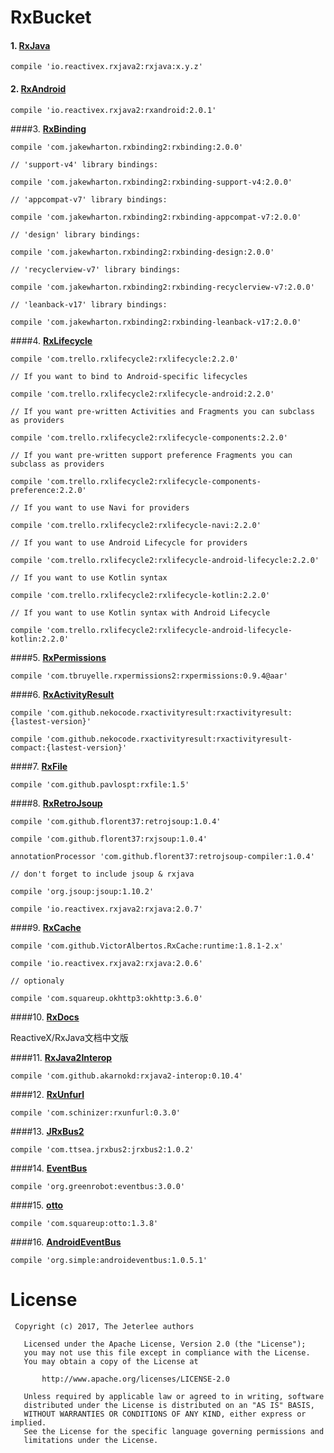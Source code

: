 # RxBucket

#### 1. [**RxJava**](https://github.com/ReactiveX/RxJava)

`compile 'io.reactivex.rxjava2:rxjava:x.y.z'`

#### 2. [**RxAndroid**](https://github.com/ReactiveX/RxAndroid) ####

`compile 'io.reactivex.rxjava2:rxandroid:2.0.1'`

####3. [**RxBinding**](https://github.com/JakeWharton/RxBinding)

```
compile 'com.jakewharton.rxbinding2:rxbinding:2.0.0'

// 'support-v4' library bindings:

compile 'com.jakewharton.rxbinding2:rxbinding-support-v4:2.0.0'

// 'appcompat-v7' library bindings:

compile 'com.jakewharton.rxbinding2:rxbinding-appcompat-v7:2.0.0'

// 'design' library bindings:

compile 'com.jakewharton.rxbinding2:rxbinding-design:2.0.0'

// 'recyclerview-v7' library bindings:

compile 'com.jakewharton.rxbinding2:rxbinding-recyclerview-v7:2.0.0'

// 'leanback-v17' library bindings:

compile 'com.jakewharton.rxbinding2:rxbinding-leanback-v17:2.0.0'
```

####4. [**RxLifecycle**](https://github.com/trello/RxLifecycle)

```
compile 'com.trello.rxlifecycle2:rxlifecycle:2.2.0'

// If you want to bind to Android-specific lifecycles

compile 'com.trello.rxlifecycle2:rxlifecycle-android:2.2.0'

// If you want pre-written Activities and Fragments you can subclass as providers

compile 'com.trello.rxlifecycle2:rxlifecycle-components:2.2.0'

// If you want pre-written support preference Fragments you can subclass as providers

compile 'com.trello.rxlifecycle2:rxlifecycle-components-preference:2.2.0'

// If you want to use Navi for providers

compile 'com.trello.rxlifecycle2:rxlifecycle-navi:2.2.0'

// If you want to use Android Lifecycle for providers

compile 'com.trello.rxlifecycle2:rxlifecycle-android-lifecycle:2.2.0'

// If you want to use Kotlin syntax

compile 'com.trello.rxlifecycle2:rxlifecycle-kotlin:2.2.0'

// If you want to use Kotlin syntax with Android Lifecycle

compile 'com.trello.rxlifecycle2:rxlifecycle-android-lifecycle-kotlin:2.2.0'
```

####5. [**RxPermissions**](https://github.com/tbruyelle/RxPermissions)

`compile 'com.tbruyelle.rxpermissions2:rxpermissions:0.9.4@aar'`

####6. [**RxActivityResult**](https://github.com/nekocode/RxActivityResult)

```
compile 'com.github.nekocode.rxactivityresult:rxactivityresult:{lastest-version}'

compile 'com.github.nekocode.rxactivityresult:rxactivityresult-compact:{lastest-version}'
```

####7. [**RxFile**](https://github.com/pavlospt/RxFile)

`compile 'com.github.pavlospt:rxfile:1.5'`

####8. [**RxRetroJsoup**](https://github.com/florent37/RxRetroJsoup)

```
compile 'com.github.florent37:retrojsoup:1.0.4'

compile 'com.github.florent37:rxjsoup:1.0.4'

annotationProcessor 'com.github.florent37:retrojsoup-compiler:1.0.4'

// don't forget to include jsoup & rxjava

compile 'org.jsoup:jsoup:1.10.2'

compile 'io.reactivex.rxjava2:rxjava:2.0.7'
```

####9. [**RxCache**](https://github.com/VictorAlbertos/RxCache)

```
compile 'com.github.VictorAlbertos.RxCache:runtime:1.8.1-2.x'

compile 'io.reactivex.rxjava2:rxjava:2.0.6'

// optionaly

compile 'com.squareup.okhttp3:okhttp:3.6.0'
```

####10. [**RxDocs**](https://github.com/mcxiaoke/RxDocs)

ReactiveX/RxJava文档中文版

####11. [**RxJava2Interop**](https://github.com/akarnokd/RxJava2Interop)

`compile 'com.github.akarnokd:rxjava2-interop:0.10.4'`

####12. [**RxUnfurl**](https://github.com/Schinizer/RxUnfurl)

`compile 'com.schinizer:rxunfurl:0.3.0'`

####13. [**JRxBus2**](https://github.com/Jasonzhou613/JRxBus2)

`compile 'com.ttsea.jrxbus2:jrxbus2:1.0.2'`

####14. [**EventBus**](https://github.com/greenrobot/EventBus)

`compile 'org.greenrobot:eventbus:3.0.0'`

####15. [**otto**](https://github.com/square/otto)

`compile 'com.squareup:otto:1.3.8'`

####16. [**AndroidEventBus**](https://github.com/hehonghui/AndroidEventBus)

`compile 'org.simple:androideventbus:1.0.5.1'`

# License

```
 Copyright (c) 2017, The Jeterlee authors 

   Licensed under the Apache License, Version 2.0 (the "License");
   you may not use this file except in compliance with the License.
   You may obtain a copy of the License at

       http://www.apache.org/licenses/LICENSE-2.0

   Unless required by applicable law or agreed to in writing, software
   distributed under the License is distributed on an "AS IS" BASIS,
   WITHOUT WARRANTIES OR CONDITIONS OF ANY KIND, either express or implied.
   See the License for the specific language governing permissions and
   limitations under the License.
```
